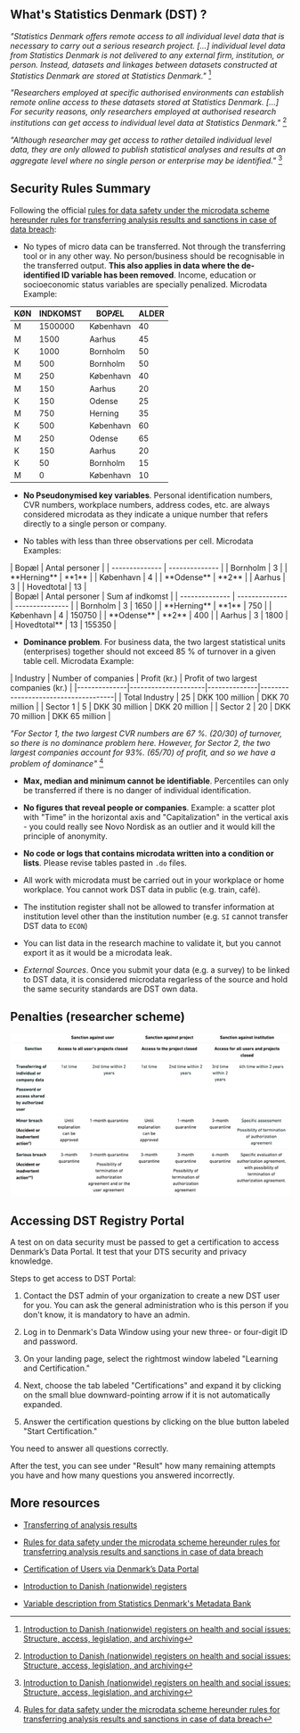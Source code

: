 

## What's Statistics Denmark (DST) ?

_"Statistics Denmark offers remote access to all individual level data that is necessary to carry out a serious research project. [...] individual level data from Statistics
Denmark is not delivered to any external firm, institution, or person. Instead, datasets and linkages between datasets constructed at Statistics Denmark are stored at Statistics Denmark."_ [^1]

_"Researchers employed at specific authorised environments can establish remote online access to these datasets stored at Statistics Denmark. [...] For security reasons, only researchers employed at authorised research institutions can get access to individual level data at Statistics Denmark."_ [^1]

_"Although researcher may get access to rather detailed individual level data, they are only allowed to publish statistical analyses and results at an aggregate level where no single person or enterprise may be identified."_ [^1]

[^1]: [Introduction to Danish (nationwide) registers on health and social
issues: Structure, access, legislation, and archiving](https://journals.sagepub.com/doi/epdf/10.1177/1403494811399956)

## Security Rules Summary

Following the official [rules for data safety under the microdata scheme hereunder rules for transferring analysis results and sanctions in case of data breach](https://www.dst.dk/Site/Dst/SingleFiles/GetArchiveFile.aspx?fi=38014105383&fo=0&ext=forskning):

- No types of micro data can be transferred. Not through the transferring tool or in any other way. No person/business should be recognisable in the transferred output. **This also applies in data where the de-identified ID variable has been removed**. Income, education or socioeconomic status variables are specially penalized. Microdata Example:

<div class="center-table" markdown>

| KØN | INDKOMST | BOPÆL     | ALDER |
| --- | -------- | --------- | ----- |
| M   | 1500000  | København | 40    |
| M   | 1500     | Aarhus    | 45    |
| K   | 1000     | Bornholm  | 50    |
| M   | 500      | Bornholm  | 50    |
| M   | 250      | København | 40    |
| M   | 150      | Aarhus    | 20    |
| K   | 150      | Odense    | 25    |
| M   | 750      | Herning   | 35    |
| K   | 500      | København | 60    |
| M   | 250      | Odense    | 65    |
| K   | 150      | Aarhus    | 20    |
| K   | 50       | Bornholm  | 15    |
| M   | 0        | København | 10    |
</div>


- **No Pseudonymised key variables**. Personal identification numbers, CVR numbers, workplace numbers, address codes, etc. are always considered microdata as they indicate a unique number that refers directly to a single person or company.

- No tables with less than three observations per cell. Microdata Examples:


<div class="center-table" markdown>
| Bopæl          | Antal personer |
| -------------- | -------------- |
|   Bornholm     |   3            |
| **Herning**    | **1**          |
| København      | 4              |
| **Odense**     | **2**          |
|   Aarhus       |   3            |
| Hovedtotal     | 13             |

</div>

<div class="center-table" markdown>
| Bopæl          | Antal personer | Sum af indkomst |
| -------------- | -------------- | --------------- |
|   Bornholm     |   3            | 1650            |
| **Herning**    | **1**          | 750             |
| København      | 4              | 150750          |
| **Odense**     | **2**          | 400             |
|   Aarhus       |   3            | 1800            |
| Hovedtotal**   | 13             | 155350          |
</div>

- **Dominance problem**. For business data, the two largest statistical units (enterprises) together should not exceed 85 % of turnover in a given table cell. Microdata Example:

<div class="center-table" markdown>
| Industry      | Number of companies | Profit (kr.) | Profit of two largest companies (kr.) |
|--------------|---------------------|--------------|-------------------------------------|
| Total Industry | 25                  | DKK 100 million | DKK 70 million |
| Sector 1      | 5                   | DKK 30 million | DKK 20 million |
| Sector 2      | 20                  | DKK 70 million | DKK 65 million |
</div>

_"For Sector 1, the two largest CVR numbers are 67 %. (20/30) of turnover,
so there is no dominance problem here. However, for Sector 2, the two largest
companies account for 93%. (65/70) of profit, and so we have a problem of
dominance"_ [^2]

[^2]: [Rules for data safety under the microdata scheme hereunder rules for transferring analysis results and sanctions in case of data breach](https://www.dst.dk/Site/Dst/SingleFiles/GetArchiveFile.aspx?fi=38014105383&fo=0&ext=forskning)

- **Max, median and minimum cannot be identifiable**. Percentiles can only be transferred if there is no danger of individual identification.

- **No figures that reveal people or companies**. Example: a scatter plot with "Time" in the horizontal axis and "Capitalization" in the vertical axis - you could really see Novo Nordisk as an outlier and it would kill the principle of anonymity.

- **No code or logs that contains microdata written into a condition or lists**. Please revise tables pasted in `.do` files.

- All work with microdata must be carried out in your workplace or home workplace. You cannot work DST data in public (e.g. train, café).

- The institution register shall not be allowed to transfer information at institution level other than the institution number (e.g. `SI` cannot transfer DST data to `ECON`)

- You can list data in the research machine to validate it, but you cannot export it as it would be a microdata leak.

- *External Sources*. Once you submit your data (e.g. a survey) to be linked to DST data, it is considered microdata regarless of the source and hold the same security standards are DST own data.

## Penalties (researcher scheme)

![Penalties](assets/images/penalties.png)

## Accessing DST Registry Portal

A test on on data security must be passed to get a certification to access Denmark’s Data Portal. It test that your DTS security and privacy knowledge.

Steps to get access to DST Portal:

1. Contact the DST admin of your organization to create a new DST user for you. You can ask the general administration who is this person if you don't know, it is mandatory to have an admin.

2. Log in to Denmark's Data Window using your new three- or four-digit ID and password.

3. On your landing page, select the rightmost window labeled "Learning and Certification."

4. Next, choose the tab labeled "Certifications" and expand it by clicking on the small blue downward-pointing arrow if it is not automatically expanded.

5. Answer the certification questions by clicking on the blue button labeled "Start Certification."

You need to answer all questions correctly.

After the test, you can see under "Result" how many remaining attempts you have and how many questions you answered incorrectly.

## More resources

- [Transferring of analysis results](https://www.dst.dk/en/TilSalg/Forskningsservice/hjemtagelse-af-analyseresultater)

- [Rules for data safety under the microdata scheme hereunder rules for transferring analysis results and sanctions in case of data breach](https://www.dst.dk/Site/Dst/SingleFiles/GetArchiveFile.aspx?fi=38014105383&fo=0&ext=forskning)

- [Certification of Users via Denmark’s Data Portal](https://www.dst.dk/en/TilSalg/Forskningsservice/danmarks-datavindue/om-danmarks-datavindue/certificering-af-brugere)

- [Introduction to Danish (nationwide) registers](https://journals.sagepub.com/doi/epdf/10.1177/1403494811399956)

- [Variable description from Statistics Denmark's Metadata Bank](https://www.dst.dk/da/Statistik/dokumentation/Times)

